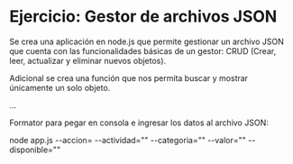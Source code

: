 # Ejercicio: Gestor de archivos JSON

Se crea una aplicación en node.js que permite gestionar un archivo JSON que cuenta con las funcionalidades básicas de un gestor: CRUD (Crear, leer, actualizar y eliminar nuevos objetos).

Adicional se crea una función que nos permita buscar y mostrar únicamente un solo objeto.

...

Formator para pegar en consola e ingresar los datos al archivo JSON:

node app.js --accion= --actividad="" --categoria="" --valor="" --disponible=""

